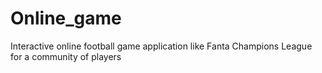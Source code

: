 # Online_game
Interactive online football game application like Fanta Champions League for a community of players 
